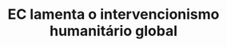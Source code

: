 ---
title: "EC lamenta o intervencionismo humanitário global"
infoslide: "A partir do fim da Guerra Fria, configura-se uma agenda humanitária internacional dominada pelos atores governamentais e privados dos países desenvolvidos, fundamentada em valores altruístas, de compaixão e/ ou intenções civilizatórias aplicadas a contextos de extrema vulnerabilidade no mundo em desenvolvimento. Neste mesmo quadro ganham lugar a visão de que a soberania de um país é uma responsabilidade e não um direito, indicando que os Estados incapazes de se protegerem os seus cidadãos de ações de genocídio, limpeza étnica, guerras e crimes contra a humanidade, devem recorrer à comunidade internacional. Caso isto não ocorra, cabe à comunidade internacional assumir a responsabilidade de atuar para proteger a integridade da população atingida"
round: "Novice Final"
weight: 6
videos: []
tags: ['IR']
layout: "motion"
categories: ["motions"]
---
